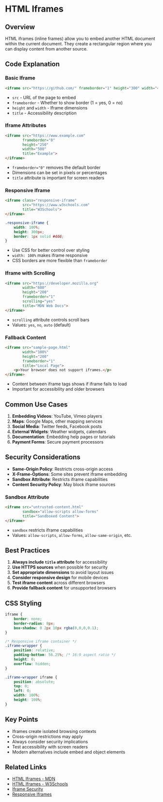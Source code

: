 # HTML Iframes

## Overview
HTML iframes (inline frames) allow you to embed another HTML document within the current document. They create a rectangular region where you can display content from another source.

## Code Explanation

### Basic Iframe
```html
<iframe src="https://github.com/" frameborder="1" height="300" width="400" title="GitHub"></iframe>
```
- `src` - URL of the page to embed
- `frameborder` - Whether to show border (1 = yes, 0 = no)
- `height` and `width` - Iframe dimensions
- `title` - Accessibility description

### Iframe Attributes
```html
<iframe src="https://www.example.com" 
        frameborder="0" 
        height="250" 
        width="500" 
        title="Example">
</iframe>
```
- `frameborder="0"` removes the default border
- Dimensions can be set in pixels or percentages
- `title` attribute is important for screen readers

### Responsive Iframe
```html
<iframe class="responsive-iframe" 
        src="https://www.w3schools.com" 
        title="W3Schools">
</iframe>
```

```css
.responsive-iframe {
    width: 100%;
    height: 300px;
    border: 1px solid #ddd;
}
```
- Use CSS for better control over styling
- `width: 100%` makes iframe responsive
- CSS borders are more flexible than `frameborder`

### Iframe with Scrolling
```html
<iframe src="https://developer.mozilla.org" 
        width="600" 
        height="200" 
        frameborder="1" 
        scrolling="yes" 
        title="MDN Web Docs">
</iframe>
```
- `scrolling` attribute controls scroll bars
- Values: `yes`, `no`, `auto` (default)

### Fallback Content
```html
<iframe src="sample-page.html" 
        width="100%" 
        height="200" 
        frameborder="1" 
        title="Local Page">
    <p>Your browser does not support iframes.</p>
</iframe>
```
- Content between iframe tags shows if iframe fails to load
- Important for accessibility and older browsers

## Common Use Cases
1. **Embedding Videos**: YouTube, Vimeo players
2. **Maps**: Google Maps, other mapping services
3. **Social Media**: Twitter feeds, Facebook posts
4. **External Widgets**: Weather widgets, calendars
5. **Documentation**: Embedding help pages or tutorials
6. **Payment Forms**: Secure payment processors

## Security Considerations
- **Same-Origin Policy**: Restricts cross-origin access
- **X-Frame-Options**: Some sites prevent iframe embedding
- **Sandbox Attribute**: Restricts iframe capabilities
- **Content Security Policy**: May block iframe sources

### Sandbox Attribute
```html
<iframe src="untrusted-content.html" 
        sandbox="allow-scripts allow-forms"
        title="Sandboxed Content">
</iframe>
```
- `sandbox` restricts iframe capabilities
- Values: `allow-scripts`, `allow-forms`, `allow-same-origin`, etc.

## Best Practices
1. **Always include `title` attribute** for accessibility
2. **Use HTTPS sources** when possible for security
3. **Set appropriate dimensions** to avoid layout issues
4. **Consider responsive design** for mobile devices
5. **Test iframe content** across different browsers
6. **Provide fallback content** for unsupported browsers

## CSS Styling
```css
iframe {
    border: none;
    border-radius: 8px;
    box-shadow: 0 2px 10px rgba(0,0,0,0.1);
}

/* Responsive iframe container */
.iframe-wrapper {
    position: relative;
    padding-bottom: 56.25%; /* 16:9 aspect ratio */
    height: 0;
    overflow: hidden;
}

.iframe-wrapper iframe {
    position: absolute;
    top: 0;
    left: 0;
    width: 100%;
    height: 100%;
}
```

## Key Points
- Iframes create isolated browsing contexts
- Cross-origin restrictions may apply
- Always consider security implications
- Test accessibility with screen readers
- Modern alternatives include embed and object elements

## Related Links
- [HTML Iframes - MDN](https://developer.mozilla.org/en-US/docs/Web/HTML/Element/iframe)
- [HTML Iframes - W3Schools](https://www.w3schools.com/html/html_iframe.asp)
- [Iframe Security](https://developer.mozilla.org/en-US/docs/Web/Security/Same-origin_policy)
- [Responsive Iframes](https://css-tricks.com/responsive-iframes/)